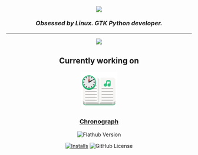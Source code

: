 <h3 align="center">
    
![](https://capsule-render.vercel.app/api?type=rounded&height=300&color=gradient&text=Džeremi&reversal=true&section=footer&animation=twinkling)
    
<i>Obsessed by Linux. GTK Python developer.</i>
</h3>
<hr>

<p align="center">
    <img src="https://skillicons.dev/icons?i=python,gtk,linux,obsidian,vscode" />
</p>

<div align="center">

## Currently working on

<img alt="Chronograph Icon" src="https://raw.githubusercontent.com/Dzheremi2/Chronograph/26a5f710888aaeaa1fcf6eff071af82fd5120c7c/data/icons/hicolor/scalable/apps/io.github.dzheremi2.lrcmake-gtk.svg" width="100" height="100">

### [Chronograph](https://github.com/Dzheremi2/Chronograph)

<img alt="Flathub Version" src="https://img.shields.io/flathub/v/io.github.dzheremi2.lrcmake-gtk?style=for-the-badge&logo=flathub&color=lightblue">

[flathub-url]: https://flathub.org/apps/io.github.dzheremi2.lrcmake-gtk
[installs-img]: https://img.shields.io/flathub/downloads/io.github.dzheremi2.lrcmake-gtk?style=for-the-badge&color=gree&logo=flathub
[![Installs][installs-img]][flathub-url]
![GitHub License](https://img.shields.io/github/license/Dzheremi2/LRCMake-GTK?style=for-the-badge&color=C25D00)

</div>

